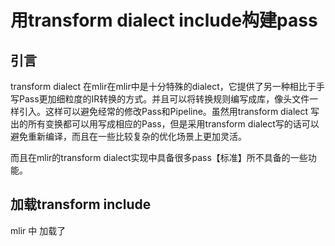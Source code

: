 # 用transform dialect include构建pass

## 引言

transform dialect 在mlir在mlir中是十分特殊的dialect，它提供了另一种相比于手写Pass更加细粒度的IR转换的方式。并且可以将转换规则编写成库，像头文件一样引入。这样可以避免经常的修改Pass和Pipeline。虽然用transform dialect 写出的所有变换都可以用写成相应的Pass，但是采用transform dialect写的话可以避免重新编译，而且在一些比较复杂的优化场景上更加灵活。

而且在mlir的transform dialect实现中具备很多pass【标准】所不具备的一些功能。

## 加载transform include

mlir 中 加载了
